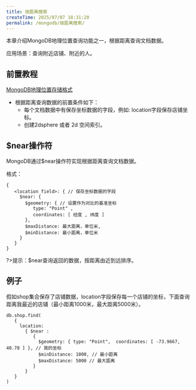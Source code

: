 ```yaml
---
title: 按距离搜索
createTime: 2025/07/07 18:31:20
permalink: /mongodb/按距离搜索/
---
```

本章介绍MongoDB地理位置查询功能之一，根据距离查询文档数据。

应用场景：查询附近店铺、附近的人。

## 前置教程
<a href='/#/数据库/mongodb/position/model.md'>MongoDB地理位置存储格式</a>

- 根据距离查询数据的前置条件如下：
    - 每个文档数据中有保存坐标数据的字段，例如: location字段保存店铺坐标。
    - 创建2dsphere 或者 2d 空间索引。

## $near操作符

MongoDB通过$near操作符实现根据距离查询文档数据。

格式：
```shell
{
   <location field>: { // 保存坐标数据的字段
     $near: {
       $geometry: { // 设置作为对比的基准坐标
          type: "Point" ,
          coordinates: [ 经度 , 纬度 ]
       },
       $maxDistance: 最大距离，单位米,
       $minDistance: 最小距离，单位米
     }
   }
}
```

?>提示：$near查询返回的数据，按距离由近到远排序。

## 例子

假如shop集合保存了店铺数据，location字段保存每一个店铺的坐标，下面查询距离我最近的店铺（最小距离1000米，最大距离5000米）。
```shell
db.shop.find(
   {
     location:
       { $near :
          {
            $geometry: { type: "Point",  coordinates: [ -73.9667, 40.78 ] }, // 我的坐标
            $minDistance: 1000, // 最小距离
            $maxDistance: 5000 // 最大距离
          }
       }
   }
)
```